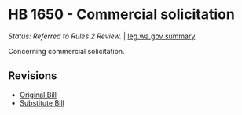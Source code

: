 # HB 1650 - Commercial solicitation
*Status: Referred to Rules 2 Review.* | [leg.wa.gov summary](https://app.leg.wa.gov/billsummary?BillNumber=1650&Year=2021)

Concerning commercial solicitation.

## Revisions
* [Original Bill](1/)
* [Substitute Bill](S/)